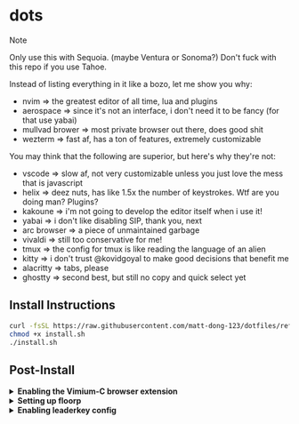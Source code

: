 # dots

> [!note]
> Only use this with Sequoia. (maybe Ventura or Sonoma?)
> Don't fuck with this repo if you use Tahoe.

Instead of listing everything in it like a bozo, let me show you why:
- nvim => the greatest editor of all time, lua and plugins
- aerospace => since it's not an interface, i don't need it to be fancy (for that use yabai)
- mullvad brower => most private browser out there, does good shit
- wezterm => fast af, has a ton of features, extremely customizable

You may think that the following are superior, but here's why they're not:
- vscode => slow af, not very customizable unless you just love the mess that is javascript
- helix => deez nuts, has like 1.5x the number of keystrokes. Wtf are you doing man? Plugins?
- kakoune => i'm not going to develop the editor itself when i use it!
- yabai => i don't like disabling SIP, thank you, next
- arc browser => a piece of unmaintained garbage
- vivaldi => still too conservative for me!
- tmux => the config for tmux is like reading the language of an alien
- kitty => i don't trust @kovidgoyal to make good decisions that benefit me
- alacritty => tabs, please
- ghostty => second best, but still no copy and quick select yet

## Install Instructions
```sh
curl -fsSL https://raw.githubusercontent.com/matt-dong-123/dotfiles/refs/heads/main/install.sh
chmod +x install.sh
./install.sh
```

## Post-Install

<details><summary><b>Enabling the Vimium-C browser extension</b></summary>

1. Install the [vimium-c](https://addons.mozilla.org/en-US/firefox/addon/vimium-c/) browser extension
2. In the preferences for the extension, click "Import Settings"
3. Choose the file from the path "~/.config/vimium-c/config.json"

</details>

<details><summary><b>Setting up floorp</b></summary>

Work in progress...

</details>

<details><summary><b>Enabling leaderkey config</b></summary>

1. Go to the LeaderKey settings and go to the "Advanced" tab
2. Set the config directory to your ~/.config/leaderkey directory
3. Go back to "General" and set the shortcut to be "f13" by tapping the right command key

</details>
